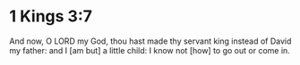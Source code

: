 # 1 Kings 3:7

And now, O LORD my God, thou hast made thy servant king instead of David my father: and I [am but] a little child: I know not [how] to go out or come in.